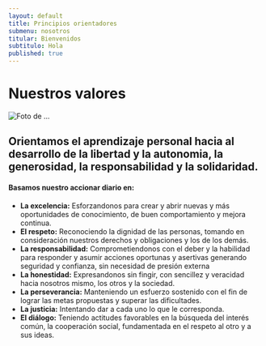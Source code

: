 ```yaml
---
layout: default
title: Principios orientadores
submenu: nosotros
titular: Bienvenidos
subtitulo: Hola
published: true
---
```


# Nuestros valores
 
![Foto de ...](http://placeimg.com/720/300/people)

## Orientamos el aprendizaje personal hacia al desarrollo de la libertad y la autonomia, la generosidad, la responsabilidad  y la solidaridad.

#### Basamos nuestro accionar diario en:

- **La excelencia:** Esforzandonos para crear y abrir nuevas y más oportunidades de conocimiento, de buen comportamiento y mejora continua.  
- **El respeto:** Reconociendo la dignidad de las personas, tomando en consideración nuestros derechos y obligaciones  y los de los demás. 
- **La responsabilidad:** Comprometiendonos  con el deber y la habilidad para responder y asumir acciones oportunas y asertivas generando seguridad y confianza, sin necesidad de presión externa
- **La honestidad:** Expresandonos sin fingir, con sencillez y veracidad hacia nosotros mismo, los otros y la sociedad.
- **La perseverancia:** Manteniendo un esfuerzo sostenido con el fin de lograr las metas propuestas y superar las dificultades.
- **La justicia:** Intentando dar a cada uno lo que le corresponda. 
- **El diálogo:** Teniendo actitudes favorables en la búsqueda del interés común, la cooperación social, fundamentada en el respeto al otro y a sus ideas.